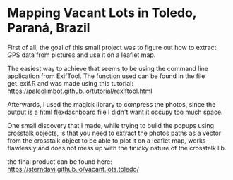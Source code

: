 # Mapping Vacant Lots in Toledo, Paraná, Brazil

First of all, the goal of this small project was to figure out how to extract GPS data from pictures and use it on a leaflet map. 

The easiest way to achieve that seems to be using the command line application from ExifTool. The function used can be found in the file get_exif.R and was made using this tutorial: https://paleolimbot.github.io/tutorial/rexiftool.html

Afterwards, I used the magick library to compress the photos, since the output is a html flexdashboard file I didn't want it occupy too much space.

One small discovery that I made, while trying to build the popups using crosstalk objects, is that you need to extract the photos paths as a vector from the crosstalk object to be able to plot it on a leaflet map, works flawlessly and does not mess up with the finicky nature of the crosstalk lib.

the final product can be found here: https://sterndavi.github.io/vacant.lots.toledo/
